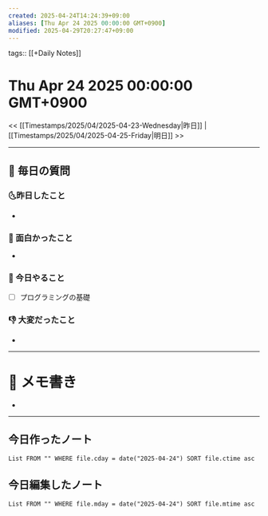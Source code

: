 ```yaml
---
created: 2025-04-24T14:24:39+09:00
aliases: [Thu Apr 24 2025 00:00:00 GMT+0900]
modified: 2025-04-29T20:27:47+09:00
---
```


tags:: [[+Daily Notes]]

# Thu Apr 24 2025 00:00:00 GMT+0900

<< [[Timestamps/2025/04/2025-04-23-Wednesday|昨日]] | [[Timestamps/2025/04/2025-04-25-Friday|明日]] >>

---
## 📅 毎日の質問
### 🌜昨日したこと
-

### 🙌 面白かったこと
-

### 🚀 今日やること
- [ ] プログラミングの基礎

### 👎 大変だったこと
-

---
# 📝 メモ書き
-

---
## 今日作ったノート
```dataview
List FROM "" WHERE file.cday = date("2025-04-24") SORT file.ctime asc
```

## 今日編集したノート
```dataview
List FROM "" WHERE file.mday = date("2025-04-24") SORT file.mtime asc
```
